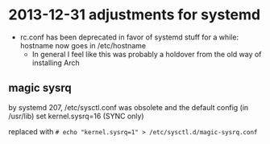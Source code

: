 # 2013-12-31 adjustments for systemd

- rc.conf has been deprecated in favor of systemd stuff for a while: hostname now goes in /etc/hostname
  - In general I feel like this was probably a holdover from the old way of installing Arch

## magic sysrq

by systemd 207, /etc/sysctl.conf was obsolete and the default config (in /usr/lib) set kernel.sysrq=16 (SYNC only)

replaced with `# echo "kernel.sysrq=1" > /etc/sysctl.d/magic-sysrq.conf`
